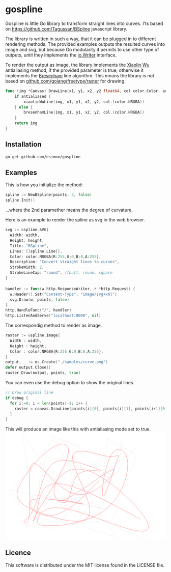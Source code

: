 # gospline
Gospline is little Go library to transform straight lines into curves. I'ts based on https://github.com/Tagussan/BSpline javascript library.

The library is written in such a way, that it can be plugged in to different rendering methods. The provided examples outputs the resulted curves into image and svg, but because Go modularity it permits to use other type of outputs, until they implements the <a href="https://golang.org/pkg/io/#Writer">io.Writer</a> interface.

To render the output as image, the library implements the <a href="https://en.wikipedia.org/wiki/Xiaolin_Wu's_line_algorithm">Xiaolin Wu</a> antialiasing method, if the provided parameter is true, otherwise it implements the <a href="https://en.wikipedia.org/wiki/Bresenham's_line_algorithm">Bresenham</a> line algorithm. This means the library is not based on <a href="https://github.com/golang/freetype/">github.com/golang/freetype/raster</a> for drawing.

```go
func (img *Canvas) DrawLine(x1, y1, x2, y2 float64, col color.Color, antialiased bool) *Canvas {
	if antialiased {
		xiaolinWuLine(img, x1, y1, x2, y2, col.(color.NRGBA))
	} else {
		bresenhamLine(img, x1, y1, x2, y2, col.(color.NRGBA))
	}
	return img
}
```

## Installation
```bash
go get github.com/esimov/gospline
```

## Examples
This is how you initialize the method:

```go
spline := NewBSpline(points, 3, false)
spline.Init()
```
...where the 2nd paramether means the degree of curvature. 

Here is an example to render the spline as svg in the web browser.

```go
svg := &spline.SVG{
  Width: width,
  Height: height,
  Title: "BSpline",
  Lines: []spline.Line{},
  Color: color.NRGBA{R:255,G:0,B:0,A:255},
  Description: "Convert straight lines to curves",
  StrokeWidth: 2,
  StrokeLineCap: "round", //butt, round, square
}

handler := func(w http.ResponseWriter, r *http.Request) {
  w.Header().Set("Content-Type", "image/svg+xml")
  svg.Draw(w, points, false)
}
http.HandleFunc("/", handler)
http.ListenAndServe("localhost:8000", nil)
```
The correspondig method to render as image.

```go
raster := &spline.Image{
  Width : width,
  Height : height,
  Color : color.NRGBA{R:255,G:0,B:0,A:255},
}
output, _ := os.Create("./samples/curve.png")
defer output.Close()
raster.Draw(output, points, true)
```

You can even use the debug option to show the original lines.

```go
// Draw original line
if debug {
  for i:=0; i < len(points)-1; i++ {
    raster = canvas.DrawLine(points[i][0], points[i][1], points[i+1][0], points[i+1][1], color.NRGBA{R:155,G:155,B:155,A:70 }, false)
  }
}
```
This will produce an image like this with antialiasing mode set to true.
<img alt="BSPline" title="BSpline" src="https://raw.githubusercontent.com/esimov/gospline/master/samples/curve.png"/>

## Licence

This software is distributed under the MIT license found in the LICENSE file.
